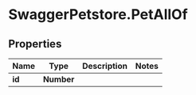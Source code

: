 # SwaggerPetstore.PetAllOf

## Properties

Name | Type | Description | Notes
------------ | ------------- | ------------- | -------------
**id** | **Number** |  | 


